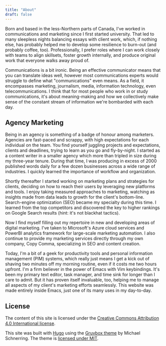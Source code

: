 ```yaml
---
title: "About"
draft: false
---
```


Born and based in the less-Northern parts of Canada, I've worked in communications and marketing since I first started university. That led to many sleepless nights balancing essays with client work, which, if nothing else, has probably helped me to develop some resilience to burn-out (and probably coffee, too). Professionally, I prefer roles where I can work closely with teams to align skillsets, foster growth internally, and produce original work that everyone walks away proud of.

Communications is a bit ironic. Being an effective communicator means that you can translate ideas well, however most communications experts would struggle to define what "communications" even means. As a field, it encompasses marketing, journalism, media, information technology, even telecommunications. I think that for most people who work in or study communications, it's about meaning-making and how we collectively make sense of the constant stream of information we're bombarded with each day.

## Agency Marketing

Being in an agency is something of a badge of honour among marketers. Agencies are fast-paced and scrappy, with high expectations for each individual on the team. You find yourself juggling projects and expectations, clients and deadlines, trying to learn as you go and fly-by-night. I started as a content writer in a smaller agency which more than tripled in size during my three-year tenure. During that time, I was producing in excess of 2000 published words daily for a few dozen businesses across a wide range of industries. I quickly learned the importance of workflow and organization.

Shortly thereafter I started working on marketing plans and strategies for clients, deciding on how to reach their users by leveraging new platforms and tools. I enjoy taking measured approaches to marketing, watching as insights made from data leads to growth for the client's bottom-line. Search-engine optimization (SEO) became my specialty during this time. I learned from the top competitors and discovered the key to higher rankings on Google Search results (hint: it's not blackhat tactics).

Now I find myself filling out my repertoire in new and developing areas of digital marketing. I've taken to Microsoft's Azure cloud services and PowerBI analytics framework for large-scale marketing automation. I also continue to provide my marketing services directly through my own company, Copy Comma, specializing in SEO and content creation.

Today, I'm a bit of a geek for productivity tools and personal information management (PIM) systems, which really just means I get a kick out of shaving two minutes off my morning routine, even if it costs me two hours upfront. I'm a firm believer in the power of Emacs with Vim keybindings. It's been my primary text editor, task manager, and time sink for longer than I care to admit. But it has proven itself invaluable, too, helping me to manage all aspects of my client's marketing efforts seamlessly. This website was made entirely inside Emacs, just one of its many uses in my day-to-day.

## License
The content of this site is licensed under the [Creative Commons Attribution 4.0 International license](https://github.com/copy-cooper/copy-cooper.github.io/blob/main/content/LICENSE).

This site was built with [Hugo](https://gohugo.io/) using the [Gruvbox theme](https://github.com/schnerring/hugo-theme-gruvbox/blob/main/LICENSE) by Michael Schnerring. The theme is [licensed under MIT](https://github.com/schnerring/hugo-theme-gruvbox/blob/main/LICENSE).
